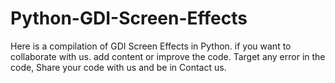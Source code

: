 # Python-GDI-Screen-Effects
Here is a compilation of GDI Screen Effects in Python. if you want to collaborate with us. add content or improve the code. Target any error in the code, Share your code with us and be in Contact us.
